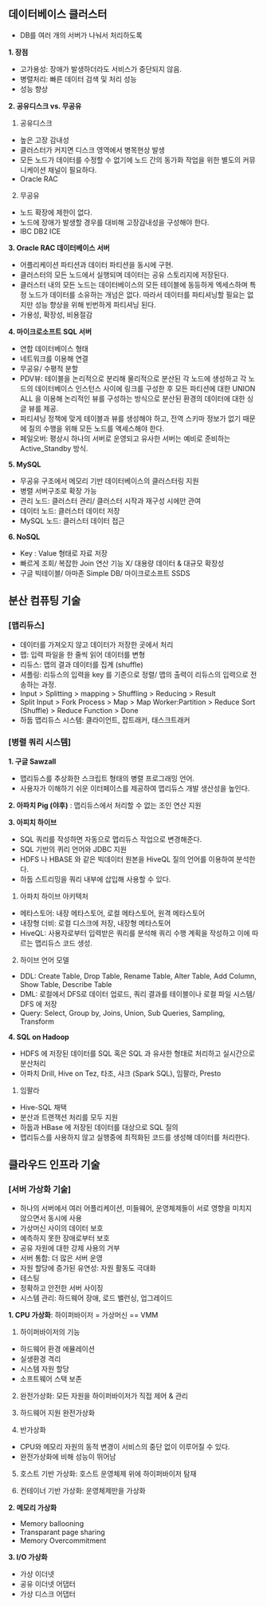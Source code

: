 ## 데이터베이스 클러스터
- DB를 여러 개의 서버가 나눠서 처리하도록

**1. 장점**

- 고가용성: 장애가 발생하더라도 서비스가 중단되지 않음.
- 병렬처리: 빠른 데이터 검색 및 처리 성능
- 성능 향상

**2. 공유디스크 vs. 무공유**
1) 공유디스크

- 높은 고장 감내성
- 클러스터가 커지면 디스크 영역에서 병목현상 발생
- 모든 노드가 데이터를 수정할 수 없기에 노드 간의 동가화 작업을 위한 별도의 커뮤니케이션 채널이 필요하다.
- Oracle RAC

2) 무공유

- 노드 확장에 제한이 없다.
- 노드에 장애가 발생할 경우를 대비해 고장감내성을 구성해야 한다.
- IBC DB2 ICE

**3. Oracle RAC 데이터베이스 서버**

- 어플리케이션 파티션과 데이터 파티션을 동시에 구현.
- 클러스터의 모든 노드에서 실행되며 데이터는 공유 스토리지에 저장된다.
- 클러스터 내의 모든 노드는 데이터베이스의 모든 테이블에 동등하게 엑세스하며 특정 노드가 데이터를 소유하는 개넘은 없다. 따라서 데이터를 파티셔닝할 필요는 없지만 성능 향상을 위해 빈번하게 파티셔닝 된다.
- 가용성, 확장성, 비용절감

**4. 마이크로소프트 SQL 서버**
- 연합 데이터베이스 형태
- 네트워크를 이용해 연결
- 무공유/ 수평적 분할
- PDV뷰: 테이블을 논리적으로 분리해 물리적으로 분산된 각 노드에 생성하고 각 노드의 데이터베이스 인스턴스 사이에 링크를 구성한 후 모든 파티션에 대한 UNION ALL 을 이용해 논리적인 뷰를 구성하는 방식으로 분산된 환경의 데이터에 대한 싱글 뷰를 제공.
- 파티셔닝 정책에 맞게 테이블과 뷰를 생성해야 하고, 전역 스키마 정보가 없기 때문에 질의 수행을 위해 모든 노드를 액세스해야 한다.
- 페일오버: 평상시 하나의 서버로 운영되고 유사한 서버는 예비로 준비하는 Active_Standby 방식.

**5. MySQL**
- 무공유 구조에서 메모리 기반 데이터베이스의 클러스터링 지원
- 병렬 서버구조로 확장 가능
- 관리 노드: 클러스터 관리/ 클러스터 시작과 재구성 시에만 관여
- 데이터 노드: 클러스터 데이터 저장
- MySQL 노드: 클러스터 데이터 접근

**6. NoSQL**
- Key : Value 형태로 자료 저장
- 빠르게 조회/ 복잡한 Join 연산 기능 X/ 대용량 데이터 & 대규모 확장성
- 구글 빅테이블/ 아마존 Simple DB/ 마이크로소프트 SSDS

## 분산 컴퓨팅 기술

### [맵리듀스]
- 데이터를 가져오지 않고 데이터가 저장한 곳에서 처리
- 맵: 입력 파일을 한 줄씩 읽어 데이터를 변형
- 리듀스: 맵의 결과 데이터를 집계 (shuffle)
- 셔플링: 리듀스의 입력을 key 를 기준으로 정렬/ 맵의 출력이 리듀스의 입력으로 전송하는 과정.
- Input > Splitting > mapping > Shuffling > Reducing > Result
- Split Input > Fork Process > Map > Map Worker:Partition > Reduce Sort (Shuffle) > Reduce Function > Done
- 하둡 맵리듀스 시스템: 클라이언트, 잡트래커, 태스크트래커

### [병렬 쿼리 시스템]
**1. 구글 Sawzall**

- 맵리듀스를 추상화한 스크립트 형태의 병렬 프로그래밍 언어.
- 사용자가 이해하기 쉬운 이터페이스를 제공하여 맵리듀스 개발 생산성을 높인다.

**2. 아파치 Pig (야후)** : 맵리듀스에서 처리할 수 없는 조인 연산 지원

**3. 아피치 하이브**
- SQL 쿼리를 작성하면 자동으로 맵리듀스 작업으로 변경해준다.
- SQL 기반의 퀴리 언어와 JDBC 지원
- HDFS 나 HBASE 와 같은 빅데이터 원본을 HiveQL 질의 언어를 이용하여 분석한다.
- 하둡 스트리밍을 쿼리 내부에 삽입해 사용할 수 있다.

1) 아파치 하이브 아키텍처
- 메타스토어: 내장 메타스토어, 로컬 메타스토어, 원격 메타스토어
- 내장형 더비: 로컬 디스크에 저장, 내장형 메타스토어
- HiveQL: 사용자로부터 입력받은 쿼리를 분석해 쿼리 수행 계획을 작성하고 이에 따르는 맵리듀스 코드 생성.

2) 하이브 언어 모델
- DDL: Create Table, Drop Table, Rename Table, Alter Table, Add Column, Show Table, Describe Table
- DML: 로컬에서 DFS로 데이터 업로드, 쿼리 결과를 테이블이나 로컬 파일 시스템/ DFS 에 저장
- Query: Select, Group by, Joins, Union, Sub Queries, Sampling, Transform

**4. SQL on Hadoop**
- HDFS 에 저장된 데이터를 SQL 혹은 SQL 과 유사한 형태로 처리하고 실시간으로 분산처리
- 아파치 Drill, Hive on Tez, 타조, 샤크 (Spark SQL), 임팔라, Presto

1) 임팔라
- Hive-SQL 채택
- 분산과 트랜잭션 처리를 모두 지원
- 하둡과 HBase 에 저장된 데이터를 대상으로 SQL 질의
- 맵리듀스를 사용하지 않고 실행중에 최적화된 코드를 생성해 데이터를 처리한다.

## 클라우드 인프라 기술

### [서버 가상화 기술]
- 하나의 서버에서 여러 어플리케이션, 미들웨어, 운영체제들이 서로 영향을 미치지 않으면서 동시에 사용
- 가상머신 사이의 데이터 보호
- 예측하지 못한 장애로부터 보호
- 공유 자원에 대한 강제 사용의 거부
- 서버 통합: 더 많은 서버 운영
- 자원 할당에 증가된 유연성: 자원 활동도 극대화
- 테스팅
- 정확하고 안전한 서버 사이징
- 시스템 관리: 하드웨어 장애, 로드 밸런싱, 업그레이드

**1. CPU 가상화**: 하이퍼바이저 = 가상머신 == VMM
1) 하이퍼바이저의 기능
- 하드웨어 환경 에뮬레이션
- 실생환경 격리
- 시스템 자원 할당
- 소프트웨어 스택 보존

2) 완전가상화: 모든 자원을 하이퍼바이저가 직접 제어 & 관리

3) 하드웨어 지원 완전가상화

4) 반가상화
- CPU와 메모리 자원의 동적 변경이 서비스의 중단 없이 이루어질 수 있다.
- 완전가상화에 비해 성능이 뛰어남

5) 호스트 기반 가상화: 호스트 운영체제 위에 하이퍼바이저 탐재

6) 컨테이너 기반 가상화: 운영체제만을 가상화

**2. 메모리 가상화**
- Memory ballooning
- Transparant page sharing
- Memory Overcommitment

**3. I/O 가상화**
- 가상 이더넷
- 공유 이더넷 어댑터
- 가상 디스크 어댑터


